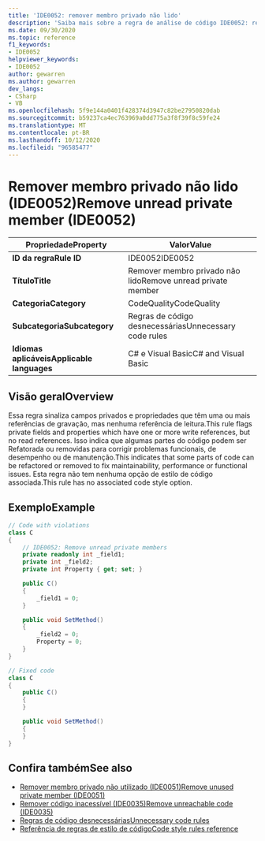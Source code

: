 ```yaml
---
title: 'IDE0052: remover membro privado não lido'
description: 'Saiba mais sobre a regra de análise de código IDE0052: remover membro privado não lido'
ms.date: 09/30/2020
ms.topic: reference
f1_keywords:
- IDE0052
helpviewer_keywords:
- IDE0052
author: gewarren
ms.author: gewarren
dev_langs:
- CSharp
- VB
ms.openlocfilehash: 5f9e144a0401f428374d3947c82be27950820dab
ms.sourcegitcommit: b59237ca4ec763969a0dd775a3f8f39f8c59fe24
ms.translationtype: MT
ms.contentlocale: pt-BR
ms.lasthandoff: 10/12/2020
ms.locfileid: "96585477"
---
```

# <a name="remove-unread-private-member-ide0052"></a><span data-ttu-id="23f9d-103">Remover membro privado não lido (IDE0052)</span><span class="sxs-lookup"><span data-stu-id="23f9d-103">Remove unread private member (IDE0052)</span></span>

|<span data-ttu-id="23f9d-104">Propriedade</span><span class="sxs-lookup"><span data-stu-id="23f9d-104">Property</span></span>|<span data-ttu-id="23f9d-105">Valor</span><span class="sxs-lookup"><span data-stu-id="23f9d-105">Value</span></span>|
|-|-|
| <span data-ttu-id="23f9d-106">**ID da regra**</span><span class="sxs-lookup"><span data-stu-id="23f9d-106">**Rule ID**</span></span> | <span data-ttu-id="23f9d-107">IDE0052</span><span class="sxs-lookup"><span data-stu-id="23f9d-107">IDE0052</span></span> |
| <span data-ttu-id="23f9d-108">**Título**</span><span class="sxs-lookup"><span data-stu-id="23f9d-108">**Title**</span></span> | <span data-ttu-id="23f9d-109">Remover membro privado não lido</span><span class="sxs-lookup"><span data-stu-id="23f9d-109">Remove unread private member</span></span> |
| <span data-ttu-id="23f9d-110">**Categoria**</span><span class="sxs-lookup"><span data-stu-id="23f9d-110">**Category**</span></span> | <span data-ttu-id="23f9d-111">CodeQuality</span><span class="sxs-lookup"><span data-stu-id="23f9d-111">CodeQuality</span></span> |
| <span data-ttu-id="23f9d-112">**Subcategoria**</span><span class="sxs-lookup"><span data-stu-id="23f9d-112">**Subcategory**</span></span> | <span data-ttu-id="23f9d-113">Regras de código desnecessárias</span><span class="sxs-lookup"><span data-stu-id="23f9d-113">Unnecessary code rules</span></span> |
| <span data-ttu-id="23f9d-114">**Idiomas aplicáveis**</span><span class="sxs-lookup"><span data-stu-id="23f9d-114">**Applicable languages**</span></span> | <span data-ttu-id="23f9d-115">C# e Visual Basic</span><span class="sxs-lookup"><span data-stu-id="23f9d-115">C# and Visual Basic</span></span> |

## <a name="overview"></a><span data-ttu-id="23f9d-116">Visão geral</span><span class="sxs-lookup"><span data-stu-id="23f9d-116">Overview</span></span>

<span data-ttu-id="23f9d-117">Essa regra sinaliza campos privados e propriedades que têm uma ou mais referências de gravação, mas nenhuma referência de leitura.</span><span class="sxs-lookup"><span data-stu-id="23f9d-117">This rule flags private fields and properties which have one or more write references, but no read references.</span></span> <span data-ttu-id="23f9d-118">Isso indica que algumas partes do código podem ser Refatorada ou removidas para corrigir problemas funcionais, de desempenho ou de manutenção.</span><span class="sxs-lookup"><span data-stu-id="23f9d-118">This indicates that some parts of code can be refactored or removed to fix maintainability, performance or functional issues.</span></span> <span data-ttu-id="23f9d-119">Esta regra não tem nenhuma opção de estilo de código associada.</span><span class="sxs-lookup"><span data-stu-id="23f9d-119">This rule has no associated code style option.</span></span>

## <a name="example"></a><span data-ttu-id="23f9d-120">Exemplo</span><span class="sxs-lookup"><span data-stu-id="23f9d-120">Example</span></span>

```csharp
// Code with violations
class C
{
    // IDE0052: Remove unread private members
    private readonly int _field1;
    private int _field2;
    private int Property { get; set; }

    public C()
    {
        _field1 = 0;
    }

    public void SetMethod()
    {
        _field2 = 0;
        Property = 0;
    }
}

// Fixed code
class C
{
    public C()
    {
    }

    public void SetMethod()
    {
    }
}
```

## <a name="see-also"></a><span data-ttu-id="23f9d-121">Confira também</span><span class="sxs-lookup"><span data-stu-id="23f9d-121">See also</span></span>

- [<span data-ttu-id="23f9d-122">Remover membro privado não utilizado (IDE0051)</span><span class="sxs-lookup"><span data-stu-id="23f9d-122">Remove unused private member (IDE0051)</span></span>](ide0051.md)
- [<span data-ttu-id="23f9d-123">Remover código inacessível (IDE0035)</span><span class="sxs-lookup"><span data-stu-id="23f9d-123">Remove unreachable code (IDE0035)</span></span>](ide0035.md)
- [<span data-ttu-id="23f9d-124">Regras de código desnecessárias</span><span class="sxs-lookup"><span data-stu-id="23f9d-124">Unnecessary code rules</span></span>](unnecessary-code-rules.md)
- [<span data-ttu-id="23f9d-125">Referência de regras de estilo de código</span><span class="sxs-lookup"><span data-stu-id="23f9d-125">Code style rules reference</span></span>](index.md)
